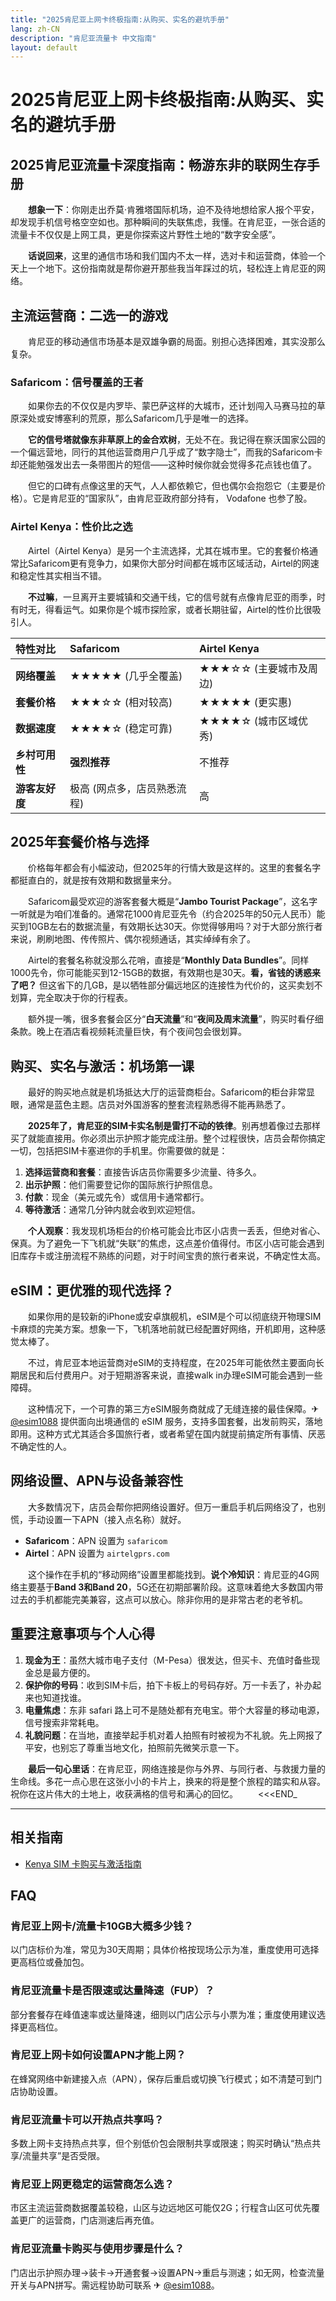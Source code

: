 ```yaml
---
title: "2025肯尼亚上网卡终极指南:从购买、实名的避坑手册"
lang: zh-CN
description: "肯尼亚流量卡 中文指南"
layout: default
---
```

# 2025肯尼亚上网卡终极指南:从购买、实名的避坑手册

## 2025肯尼亚流量卡深度指南：畅游东非的联网生存手册

　　**想象一下**：你刚走出乔莫·肯雅塔国际机场，迫不及待地想给家人报个平安，却发现手机信号格空空如也。那种瞬间的失联焦虑，我懂。在肯尼亚，一张合适的流量卡不仅仅是上网工具，更是你探索这片野性土地的“数字安全感”。

　　**话说回来**，这里的通信市场和我们国内不太一样，选对卡和运营商，体验一个天上一个地下。这份指南就是帮你避开那些我当年踩过的坑，轻松连上肯尼亚的网络。

## 主流运营商：二选一的游戏

　　肯尼亚的移动通信市场基本是双雄争霸的局面。别担心选择困难，其实没那么复杂。

### Safaricom：信号覆盖的王者

　　如果你去的不仅仅是内罗毕、蒙巴萨这样的大城市，还计划闯入马赛马拉的草原深处或安博塞利的荒原，那么Safaricom几乎是唯一的选择。

　　**它的信号塔就像东非草原上的金合欢树**，无处不在。我记得在察沃国家公园的一个偏远营地，同行的其他运营商用户几乎成了“数字隐士”，而我的Safaricom卡却还能勉强发出去一条带图片的短信——这种时候你就会觉得多花点钱也值了。

　　但它的口碑有点像这里的天气，人人都依赖它，但也偶尔会抱怨它（主要是价格）。它是肯尼亚的“国家队”，由肯尼亚政府部分持有， Vodafone 也参了股。

### Airtel Kenya：性价比之选

　　Airtel（Airtel Kenya）是另一个主流选择，尤其在城市里。它的套餐价格通常比Safaricom更有竞争力，如果你大部分时间都在城市区域活动，Airtel的网速和稳定性其实相当不错。

　　**不过嘛**，一旦离开主要城镇和交通干线，它的信号就有点像肯尼亚的雨季，时有时无，得看运气。如果你是个城市探险家，或者长期驻留，Airtel的性价比很吸引人。

| 特性对比 | Safaricom | Airtel Kenya |
| :--- | :--- | :--- |
| **网络覆盖** | ★★★★★ (几乎全覆盖) | ★★★☆☆ (主要城市及周边) |
| **套餐价格** | ★★★☆☆ (相对较高) | ★★★★★ (更实惠) |
| **数据速度** | ★★★★☆ (稳定可靠) | ★★★★☆ (城市区域优秀) |
| **乡村可用性** | **强烈推荐** | 不推荐 |
| **游客友好度** | 极高 (网点多，店员熟悉流程) | 高 |

## 2025年套餐价格与选择

　　价格每年都会有小幅波动，但2025年的行情大致是这样的。这里的套餐名字都挺直白的，就是按有效期和数据量来分。

　　Safaricom最受欢迎的游客套餐大概是“**Jambo Tourist Package**”，这名字一听就是为咱们准备的。通常花1000肯尼亚先令（约合2025年的50元人民币）能买到10GB左右的数据流量，有效期长达30天。你觉得够用吗？对于大部分旅行者来说，刷刷地图、传传照片、偶尔视频通话，其实绰绰有余了。

　　Airtel的套餐名称就没那么花哨，直接是“**Monthly Data Bundles**”。同样1000先令，你可能能买到12-15GB的数据，有效期也是30天。**看，省钱的诱惑来了吧？** 但这省下的几GB，是以牺牲部分偏远地区的连接性为代价的，这买卖划不划算，完全取决于你的行程表。

　　额外提一嘴，很多套餐会区分“**白天流量**”和“**夜间及周末流量**”，购买时看仔细条款。晚上在酒店看视频耗流量巨快，有个夜间包会很划算。

## 购买、实名与激活：机场第一课

　　最好的购买地点就是机场抵达大厅的运营商柜台。Safaricom的柜台非常显眼，通常是蓝色主题。店员对外国游客的整套流程熟悉得不能再熟悉了。

　　**2025年了，肯尼亚的SIM卡实名制是雷打不动的铁律**。别再想着像过去那样买了就能直接用。你必须出示护照才能完成注册。整个过程很快，店员会帮你搞定一切，包括把SIM卡塞进你的手机里。你需要做的就是：

1.  **选择运营商和套餐**：直接告诉店员你需要多少流量、待多久。
2.  **出示护照**：他们需要登记你的国际旅行护照信息。
3.  **付款**：现金（美元或先令）或信用卡通常都行。
4.  **等待激活**：通常几分钟内就会收到欢迎短信。

　　**个人观察**：我发现机场柜台的价格可能会比市区小店贵一丢丢，但绝对省心、保真。为了避免一下飞机就“失联”的焦虑，这点差价值得付。市区小店可能会遇到旧库存卡或注册流程不熟练的问题，对于时间宝贵的旅行者来说，不确定性太高。

## eSIM：更优雅的现代选择？

　　如果你用的是较新的iPhone或安卓旗舰机，eSIM是个可以彻底绕开物理SIM卡麻烦的完美方案。想象一下，飞机落地前就已经配置好网络，开机即用，这种感觉太棒了。

　　不过，肯尼亚本地运营商对eSIM的支持程度，在2025年可能依然主要面向长期居民和后付费用户。对于短期游客来说，直接walk in办理eSIM可能会遇到一些障碍。

　　这种情况下，一个可靠的第三方eSIM服务商就成了无缝连接的最佳保障。✈ [@esim1088](https://t.me/s/esim1088) 提供面向出境通信的 eSIM 服务，支持多国套餐，出发前购买，落地即用。这种方式尤其适合多国旅行者，或者希望在国内就提前搞定所有事情、厌恶不确定性的人。

## 网络设置、APN与设备兼容性

　　大多数情况下，店员会帮你把网络设置好。但万一重启手机后网络没了，也别慌，手动设置一下APN（接入点名称）就好。

-   **Safaricom**：APN 设置为 `safaricom`
-   **Airtel**：APN 设置为 `airtelgprs.com`

　　这个操作在手机的“移动网络”设置里都能找到。**说个冷知识**：肯尼亚的4G网络主要基于**Band 3和Band 20**，5G还在初期部署阶段。这意味着绝大多数国内带过去的手机都能完美兼容，这点可以放心。除非你用的是非常古老的老爷机。

## 重要注意事项与个人心得

1.  **现金为王**：虽然大城市电子支付（M-Pesa）很发达，但买卡、充值时备些现金总是最方便的。
2.  **保护你的号码**：收到SIM卡后，拍下卡板上的号码存好。万一卡丢了，补办起来也知道找谁。
3.  **电量焦虑**：东非 safari 路上可不是随处都有充电宝。带个大容量的移动电源，信号搜索非常耗电。
4.  **礼貌问题**：在当地，直接举起手机对着人拍照有时被视为不礼貌。先上网报了平安，也别忘了尊重当地文化，拍照前先微笑示意一下。

　　**最后一句心里话**：在肯尼亚，网络连接是你与外界、与同行者、与救援力量的生命线。多花一点心思在这张小小的卡片上，换来的将是整个旅程的踏实和从容。祝你在这片伟大的土地上，收获满格的信号和满心的回忆。
　　<<<END_

<!-- crosslink -->
---

## 相关指南

- [Kenya SIM 卡购买与激活指南](https://faciylike.github.io/kenya-sim-guides)

<!-- BEGIN_KENYA_FAQ -->
## FAQ

### 肯尼亚上网卡/流量卡10GB大概多少钱？
以门店标价为准，常见为30天周期；具体价格按现场公示为准，重度使用可选择更高档位或叠加包。

### 肯尼亚流量卡是否限速或达量降速（FUP）？
部分套餐存在峰值速率或达量降速，细则以门店公示与小票为准；重度使用建议选择更高档位。

### 肯尼亚上网卡如何设置APN才能上网？
在蜂窝网络中新建接入点（APN），保存后重启或切换飞行模式；如不清楚可到门店协助设置。

### 肯尼亚流量卡可以开热点共享吗？
多数上网卡支持热点共享，但个别低价包会限制共享或限速；购买时确认“热点共享/流量共享”是否受限。

### 肯尼亚上网更稳定的运营商怎么选？
市区主流运营商数据覆盖较稳，山区与边远地区可能仅2G；行程含山区可优先覆盖更广的运营商，门店测速后再充值。

### 肯尼亚流量卡购买与使用步骤是什么？
门店出示护照办理→装卡→开通套餐→设置APN→重启与测速；如无网，检查流量开关与APN拼写。需远程协助可联系 ✈ [@esim1088](https://t.me/s/esim1088)。

<script type="application/ld+json">
{"@context": "https://schema.org", "@type": "FAQPage", "mainEntity": [{"@type": "Question", "name": "肯尼亚上网卡/流量卡10GB大概多少钱？", "acceptedAnswer": {"@type": "Answer", "text": "以门店标价为准，常见为30天周期；具体价格按现场公示为准，重度使用可选择更高档位或叠加包。"}}, {"@type": "Question", "name": "肯尼亚流量卡是否限速或达量降速（FUP）？", "acceptedAnswer": {"@type": "Answer", "text": "部分套餐存在峰值速率或达量降速，细则以门店公示与小票为准；重度使用建议选择更高档位。"}}, {"@type": "Question", "name": "肯尼亚上网卡如何设置APN才能上网？", "acceptedAnswer": {"@type": "Answer", "text": "在蜂窝网络中新建接入点（APN），保存后重启或切换飞行模式；如不清楚可到门店协助设置。"}}, {"@type": "Question", "name": "肯尼亚流量卡可以开热点共享吗？", "acceptedAnswer": {"@type": "Answer", "text": "多数上网卡支持热点共享，但个别低价包会限制共享或限速；购买时确认“热点共享/流量共享”是否受限。"}}, {"@type": "Question", "name": "肯尼亚上网更稳定的运营商怎么选？", "acceptedAnswer": {"@type": "Answer", "text": "市区主流运营商数据覆盖较稳，山区与边远地区可能仅2G；行程含山区可优先覆盖更广的运营商，门店测速后再充值。"}}, {"@type": "Question", "name": "肯尼亚流量卡购买与使用步骤是什么？", "acceptedAnswer": {"@type": "Answer", "text": "门店出示护照办理→装卡→开通套餐→设置APN→重启与测速；如无网，检查流量开关与APN拼写。需远程协助可联系 ✈ @esim1088。"}}]}
</script>
<!-- END_KENYA_FAQ -->
